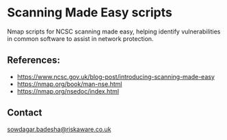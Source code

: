 # Scanning Made Easy scripts
Nmap scripts for NCSC scanning made easy, helping identify vulnerabilities in common software to assist in network protection.

## References:
* https://www.ncsc.gov.uk/blog-post/introducing-scanning-made-easy
* https://nmap.org/book/man-nse.html
* https://nmap.org/nsedoc/index.html

## Contact
sowdagar.badesha@riskaware.co.uk